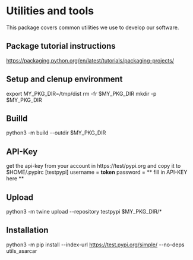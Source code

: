 # Utilities and tools

This package covers common utilities we use to develop our software. 

## Package tutorial instructions
https://packaging.python.org/en/latest/tutorials/packaging-projects/ 

## Setup and clenup environment
export MY_PKG_DIR=/tmp/dist
rm -fr $MY_PKG_DIR 
mkdir -p $MY_PKG_DIR

## Builld
python3 -m build --outdir $MY_PKG_DIR

## API-Key
get the api-key from your account in https://test/pypi.org and copy it to $HOME/.pypirc
[testpypi]
  username = __token__
  password = ** fill in API-KEY here **

## Upload
python3 -m twine upload --repository testpypi $MY_PKG_DIR/*

## Installation
python3 -m pip install --index-url https://test.pypi.org/simple/ --no-deps utils_asarcar

